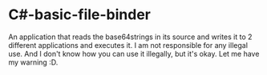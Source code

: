 # C#-basic-file-binder

An application that reads the base64strings in its source and writes it to 2 different applications and executes it.
I am not responsible for any illegal use. And I don't know how you can use it illegally, but it's okay. Let me have my warning :D.
